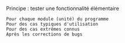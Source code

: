 Principe : tester une fonctionnalité élémentaire

    Pour chaque module (unité) du programme
    Pour des cas typiques d'utilisation
    Pour des cas extrêmes connus
    Après les corrections de bugs
